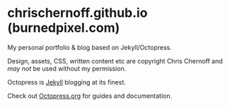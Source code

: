 chrischernoff.github.io (burnedpixel.com)
========================

My personal portfolio &amp; blog based on Jekyll/Octopress.

Design, assets, CSS, written content etc are copyright Chris Chernoff and _may not_ be used without my permission.



Octopress is [Jekyll](https://github.com/mojombo/jekyll) blogging at its finest.

Check out [Octopress.org](http://octopress.org/docs) for guides and documentation.



